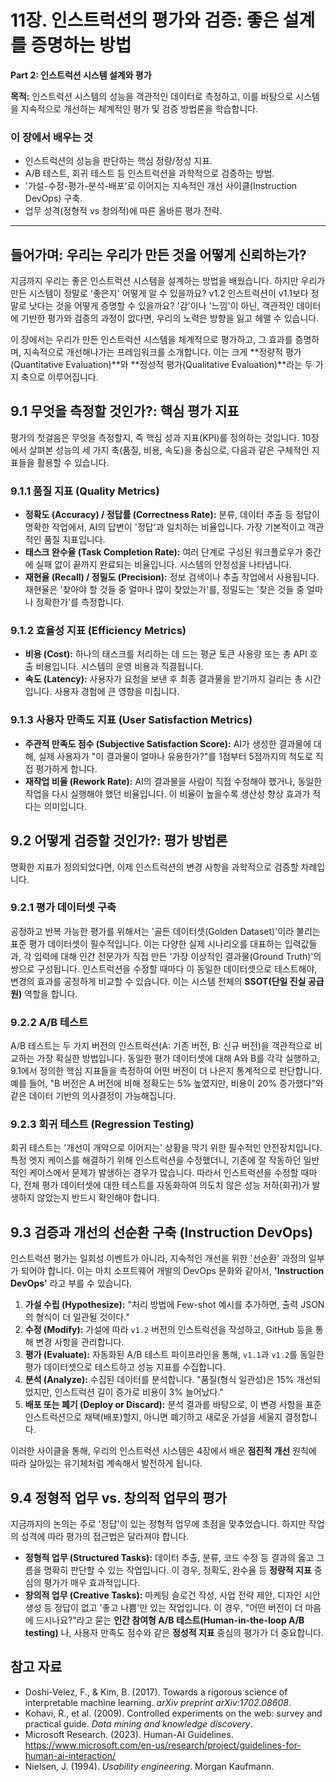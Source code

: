 # 11장. 인스트럭션의 평가와 검증: 좋은 설계를 증명하는 방법

**Part 2: 인스트럭션 시스템 설계와 평가**

**목적:** 인스트럭션 시스템의 성능을 객관적인 데이터로 측정하고, 이를 바탕으로 시스템을 지속적으로 개선하는 체계적인 평가 및 검증 방법론을 학습합니다.

### 이 장에서 배우는 것
- 인스트럭션의 성능을 판단하는 핵심 정량/정성 지표.
- A/B 테스트, 회귀 테스트 등 인스트럭션을 과학적으로 검증하는 방법.
- '가설-수정-평가-분석-배포'로 이어지는 지속적인 개선 사이클(Instruction DevOps) 구축.
- 업무 성격(정형적 vs 창의적)에 따른 올바른 평가 전략.

---

## 들어가며: 우리는 우리가 만든 것을 어떻게 신뢰하는가?

지금까지 우리는 좋은 인스트럭션 시스템을 설계하는 방법을 배웠습니다. 하지만 우리가 만든 시스템이 정말로 '좋은지' 어떻게 알 수 있을까요? v1.2 인스트럭션이 v1.1보다 정말로 낫다는 것을 어떻게 증명할 수 있을까요? '감'이나 '느낌'이 아닌, 객관적인 데이터에 기반한 평가와 검증의 과정이 없다면, 우리의 노력은 방향을 잃고 헤맬 수 있습니다.

이 장에서는 우리가 만든 인스트럭션 시스템을 체계적으로 평가하고, 그 효과를 증명하며, 지속적으로 개선해나가는 프레임워크를 소개합니다. 이는 크게 **정량적 평가(Quantitative Evaluation)**와 **정성적 평가(Qualitative Evaluation)**라는 두 가지 축으로 이루어집니다.

## 9.1 무엇을 측정할 것인가?: 핵심 평가 지표

평가의 첫걸음은 무엇을 측정할지, 즉 핵심 성과 지표(KPI)를 정의하는 것입니다. 10장에서 살펴본 성능의 세 가지 축(품질, 비용, 속도)을 중심으로, 다음과 같은 구체적인 지표들을 활용할 수 있습니다.

### 9.1.1 품질 지표 (Quality Metrics)
- **정확도 (Accuracy) / 정답률 (Correctness Rate):** 분류, 데이터 추출 등 정답이 명확한 작업에서, AI의 답변이 '정답'과 일치하는 비율입니다. 가장 기본적이고 객관적인 품질 지표입니다.
- **태스크 완수율 (Task Completion Rate):** 여러 단계로 구성된 워크플로우가 중간에 실패 없이 끝까지 완료되는 비율입니다. 시스템의 안정성을 나타냅니다.
- **재현율 (Recall) / 정밀도 (Precision):** 정보 검색이나 추출 작업에서 사용됩니다. 재현율은 '찾아야 할 것들 중 얼마나 많이 찾았는가'를, 정밀도는 '찾은 것들 중 얼마나 정확한가'를 측정합니다.

### 9.1.2 효율성 지표 (Efficiency Metrics)
- **비용 (Cost):** 하나의 태스크를 처리하는 데 드는 평균 토큰 사용량 또는 총 API 호출 비용입니다. 시스템의 운영 비용과 직결됩니다.
- **속도 (Latency):** 사용자가 요청을 보낸 후 최종 결과물을 받기까지 걸리는 총 시간입니다. 사용자 경험에 큰 영향을 미칩니다.

### 9.1.3 사용자 만족도 지표 (User Satisfaction Metrics)
- **주관적 만족도 점수 (Subjective Satisfaction Score):** AI가 생성한 결과물에 대해, 실제 사용자가 "이 결과물이 얼마나 유용한가?"를 1점부터 5점까지의 척도로 직접 평가하게 합니다.
- **재작업 비율 (Rework Rate):** AI의 결과물을 사람이 직접 수정해야 했거나, 동일한 작업을 다시 실행해야 했던 비율입니다. 이 비율이 높을수록 생산성 향상 효과가 적다는 의미입니다.

## 9.2 어떻게 검증할 것인가?: 평가 방법론

명확한 지표가 정의되었다면, 이제 인스트럭션의 변경 사항을 과학적으로 검증할 차례입니다.

### 9.2.1 평가 데이터셋 구축

공정하고 반복 가능한 평가를 위해서는 '골든 데이터셋(Golden Dataset)'이라 불리는 표준 평가 데이터셋이 필수적입니다. 이는 다양한 실제 시나리오를 대표하는 입력값들과, 각 입력에 대해 인간 전문가가 직접 만든 '가장 이상적인 결과물(Ground Truth)'의 쌍으로 구성됩니다. 인스트럭션을 수정할 때마다 이 동일한 데이터셋으로 테스트해야, 변경의 효과를 공정하게 비교할 수 있습니다. 이는 시스템 전체의 **SSOT(단일 진실 공급원)** 역할을 합니다.

### 9.2.2 A/B 테스트

A/B 테스트는 두 가지 버전의 인스트럭션(A: 기존 버전, B: 신규 버전)을 객관적으로 비교하는 가장 확실한 방법입니다. 동일한 평가 데이터셋에 대해 A와 B를 각각 실행하고, 9.1에서 정의한 핵심 지표들을 측정하여 어떤 버전이 더 나은지 통계적으로 판단합니다. 예를 들어, "B 버전은 A 버전에 비해 정확도는 5% 높였지만, 비용이 20% 증가했다"와 같은 데이터 기반의 의사결정이 가능해집니다.

### 9.2.3 회귀 테스트 (Regression Testing)

회귀 테스트는 '개선이 개악으로 이어지는' 상황을 막기 위한 필수적인 안전장치입니다. 특정 엣지 케이스를 해결하기 위해 인스트럭션을 수정했더니, 기존에 잘 작동하던 일반적인 케이스에서 문제가 발생하는 경우가 많습니다. 따라서 인스트럭션을 수정할 때마다, 전체 평가 데이터셋에 대한 테스트를 자동화하여 의도치 않은 성능 저하(회귀)가 발생하지 않았는지 반드시 확인해야 합니다.

## 9.3 검증과 개선의 선순환 구축 (Instruction DevOps)

인스트럭션 평가는 일회성 이벤트가 아니라, 지속적인 개선을 위한 '선순환' 과정의 일부가 되어야 합니다. 이는 마치 소프트웨어 개발의 DevOps 문화와 같아서, **'Instruction DevOps'** 라고 부를 수 있습니다.

1.  **가설 수립 (Hypothesize):** "처리 방법에 Few-shot 예시를 추가하면, 출력 JSON의 형식이 더 일관될 것이다."
2.  **수정 (Modify):** 가설에 따라 `v1.2` 버전의 인스트럭션을 작성하고, GitHub 등을 통해 변경 사항을 관리합니다.
3.  **평가 (Evaluate):** 자동화된 A/B 테스트 파이프라인을 통해, `v1.1`과 `v1.2`를 동일한 평가 데이터셋으로 테스트하고 성능 지표를 수집합니다.
4.  **분석 (Analyze):** 수집된 데이터를 분석합니다. "품질(형식 일관성)은 15% 개선되었지만, 인스트럭션 길이 증가로 비용이 3% 늘어났다."
5.  **배포 또는 폐기 (Deploy or Discard):** 분석 결과를 바탕으로, 이 변경 사항을 표준 인스트럭션으로 채택(배포)할지, 아니면 폐기하고 새로운 가설을 세울지 결정합니다.

이러한 사이클을 통해, 우리의 인스트럭션 시스템은 4장에서 배운 **점진적 개선** 원칙에 따라 살아있는 유기체처럼 계속해서 발전하게 됩니다.

## 9.4 정형적 업무 vs. 창의적 업무의 평가

지금까지의 논의는 주로 '정답'이 있는 정형적 업무에 초점을 맞추었습니다. 하지만 작업의 성격에 따라 평가의 접근법은 달라져야 합니다.

- **정형적 업무 (Structured Tasks):** 데이터 추출, 분류, 코드 수정 등 결과의 옳고 그름을 명확히 판단할 수 있는 작업입니다. 이 경우, 정확도, 완수율 등 **정량적 지표** 중심의 평가가 매우 효과적입니다.
- **창의적 업무 (Creative Tasks):** 마케팅 슬로건 작성, 사업 전략 제안, 디자인 시안 생성 등 정답이 없고 '좋고 나쁨'만 있는 작업입니다. 이 경우, "어떤 버전이 더 마음에 드시나요?"라고 묻는 **인간 참여형 A/B 테스트(Human-in-the-loop A/B testing)** 나, 사용자 만족도 점수와 같은 **정성적 지표** 중심의 평가가 더 중요합니다.

## 참고 자료

- Doshi-Velez, F., & Kim, B. (2017). Towards a rigorous science of interpretable machine learning. *arXiv preprint arXiv:1702.08608*.
- Kohavi, R., et al. (2009). Controlled experiments on the web: survey and practical guide. *Data mining and knowledge discovery*.
- Microsoft Research. (2023). Human-AI Guidelines. https://www.microsoft.com/en-us/research/project/guidelines-for-human-ai-interaction/
- Nielsen, J. (1994). *Usability engineering*. Morgan Kaufmann.
